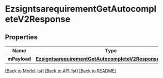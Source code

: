 # EzsigntsarequirementGetAutocompleteV2Response

## Properties
Name | Type | Description | Notes
------------ | ------------- | ------------- | -------------
**mPayload** | [**EzsigntsarequirementGetAutocompleteV2ResponseMPayload***](EzsigntsarequirementGetAutocompleteV2ResponseMPayload.md) |  | 

[[Back to Model list]](../README.md#documentation-for-models) [[Back to API list]](../README.md#documentation-for-api-endpoints) [[Back to README]](../README.md)


